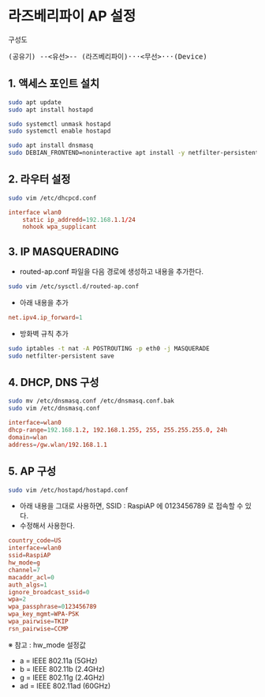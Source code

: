 # 라즈베리파이 AP 설정

구성도
<pre>
(공유기) --<유선>-- (라즈베리파이)···<무선>···(Device)
</pre>

## 1. 액세스 포인트 설치
  
  ``` bash
  sudo apt update
  sudo apt install hostapd
  
  sudo systemctl unmask hostapd
  sudo systemctl enable hostapd
  
  sudo apt install dnsmasq
  sudo DEBIAN_FRONTEND=noninteractive apt install -y netfilter-persistent iptable-persistent
  ```
  
## 2. 라우터 설정
  
  ``` bash
  sudo vim /etc/dhcpcd.conf
  ```
  
  ``` conf
  interface wlan0
      static ip_addredd=192.168.1.1/24
      nohook wpa_supplicant
  ```
  
## 3. IP MASQUERADING
  
  - routed-ap.conf 파일을 다음 경로에 생성하고 내용을 추가한다.
  
  ``` bash
  sudo vim /etc/sysctl.d/routed-ap.conf
  ```
  
  - 아래 내용을 추가
  
  ``` conf
  net.ipv4.ip_forward=1
  ```
  
  - 방화벽 규칙 추가
  
  ``` bash
  sudo iptables -t nat -A POSTROUTING -p eth0 -j MASQUERADE
  sudo netfilter-persistent save
  ```
## 4. DHCP, DNS 구성
  
  ``` bash
  sudo mv /etc/dnsmasq.conf /etc/dnsmasq.conf.bak
  sudo vim /etc/dnsmasq.conf
  ```
  
  ``` conf
  interface=wlan0
  dhcp-range=192.168.1.2, 192.168.1.255, 255, 255.255.255.0, 24h
  domain=wlan
  address=/gw.wlan/192.168.1.1
  ```

 
## 5. AP 구성
  
  ``` bash
  sudo vim /etc/hostapd/hostapd.conf
  ```
  
  - 아래 내용을 그대로 사용하면, SSID : RaspiAP 에 0123456789 로 접속할 수 있다.
  - 수정해서 사용한다.
    
  ``` conf
  country_code=US
  interface=wlan0
  ssid=RaspiAP
  hw_mode=g
  channel=7
  macaddr_acl=0
  auth_algs=1
  ignore_broadcast_ssid=0
  wpa=2
  wpa_passphrase=0123456789
  wpa_key_mgmt=WPA-PSK
  wpa_pairwise=TKIP
  rsn_pairwise=CCMP
  ```
      
  ※ 참고 : hw_mode 설정값
  - a = IEEE 802.11a (5GHz)
  - b = IEEE 802.11b (2.4GHz)
  - g = IEEE 802.11g (2.4GHz)
  - ad = IEEE 802.11ad (60GHz)
